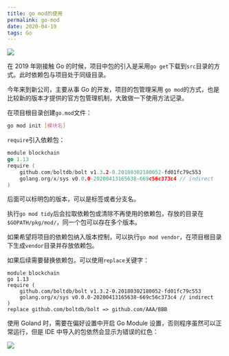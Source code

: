 ```yaml
---
title: go mod的使用
permalink: go-mod
date: 2020-04-19 
tags: Go
---
```


![](https://blog-static-resources.oss-cn-beijing.aliyuncs.com/blogImg/go-mod.png)

<!--more-->

在 2019 年刚接触 Go 的时候，项目中包的引入是采用`go get`下载到`src`目录的方式。此时依赖包与项目处于同级目录。

今年来到新公司，主要从事 Go 的开发，项目的包管理采用 `go mod`的方式，也是比较新的版本才提供的官方包管理机制，大致做一下使用方法记录。

在项目根目录创建`go.mod`文件：

```bash
go mod init [模块名]
```

`require`引入依赖包：

```go
module blockchain
go 1.13
require (
	github.com/boltdb/bolt v1.3.2-0.20180302180052-fd01fc79c553
	golang.org/x/sys v0.0.0-20200413165638-669c56c373c4 // indirect
)
```

后面可以标明包的版本，可以是标签或者分支名。

执行`go mod tidy`后会拉取依赖包或清除不再使用的依赖包，存放的目录在`$GOPATH/pkg/mod/`，同一个包可以存在多个版本。

如果希望将项目的依赖包纳入版本控制，可以执行`go mod vendor`，在项目根目录下生成`vendor`目录并存放依赖包。



如果后续需要替换依赖包，可以使用`replace`关键字：

```
module blockchain
go 1.13
require (
	github.com/boltdb/bolt v1.3.2-0.20180302180052-fd01fc79c553
	golang.org/x/sys v0.0.0-20200413165638-669c56c373c4 // indirect
)
replace github.com/boltdb/bolt => github.com/AAA/BBB
```



使用 Goland 时，需要在偏好设置中开启 Go Module 设置，否则程序虽然可以正常运行，但是 IDE 中导入的包依然会显示为错误的红色：

![](https://blog-static-resources.oss-cn-beijing.aliyuncs.com/contentImg/%E6%88%AA%E5%B1%8F2020-04-19%E4%B8%8B%E5%8D%886.30.46.png)
